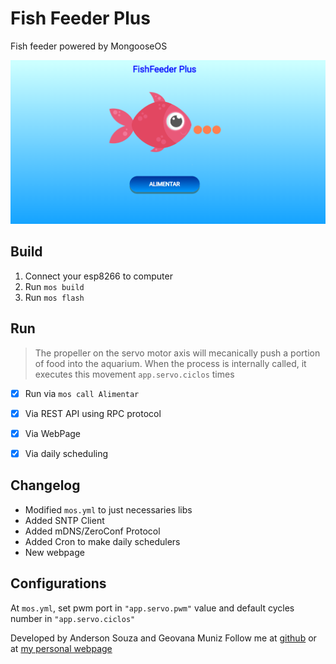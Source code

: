 # Fish Feeder Plus

Fish feeder powered by MongooseOS

![tela](img/Screenshot_1.png)

## Build

1. Connect your esp8266 to computer
2. Run `mos build`
3. Run `mos flash` 

## Run

> The propeller on the servo motor axis will mecanically push a portion of food into the aquarium. When the process is internally called, it executes this movement `app.servo.ciclos` times

- [x] Run via `mos call Alimentar`
- [x] Via REST API using RPC protocol 
- [x] Via WebPage
- [x] Via daily scheduling


## Changelog

* Modified `mos.yml` to just necessaries libs
* Added SNTP Client 
* Added mDNS/ZeroConf Protocol
* Added Cron to make daily schedulers
* New webpage

## Configurations

At `mos.yml`, set pwm port in `"app.servo.pwm"` value and default cycles number in `"app.servo.ciclos"`

Developed by Anderson Souza and Geovana Muniz
Follow me at [github](http://www.github.com/andersomsouza) or at [my personal webpage](http://www.barbaruiva.xyz)
